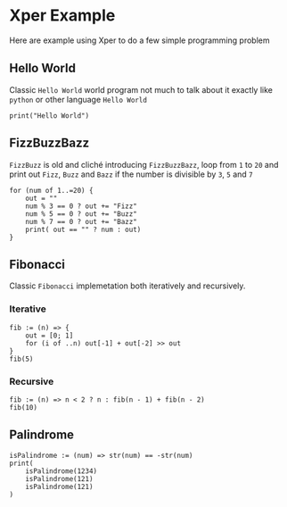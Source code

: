 # Xper Example

Here are example using Xper to do a few simple programming problem

## Hello World

Classic `Hello World` world program not much to talk about it exactly like `python` or other language `Hello World`

```
print("Hello World")
```

## FizzBuzzBazz

`FizzBuzz` is old and cliché introducing `FizzBuzzBazz`, loop from `1` to `20` and print out `Fizz`, `Buzz` and `Bazz` if the number is divisible by `3`, `5` and `7`

```
for (num of 1..=20) {
    out = ""
    num % 3 == 0 ? out += "Fizz"
    num % 5 == 0 ? out += "Buzz"
    num % 7 == 0 ? out += "Bazz"
    print( out == "" ? num : out)
}
```

## Fibonacci

Classic `Fibonacci` implemetation both iteratively and recursively.

### Iterative

```
fib := (n) => {
    out = [0; 1]
    for (i of ..n) out[-1] + out[-2] >> out
}
fib(5)
```

### Recursive

```
fib := (n) => n < 2 ? n : fib(n - 1) + fib(n - 2)
fib(10)
```

## Palindrome

```
isPalindrome := (num) => str(num) == -str(num)
print(
    isPalindrome(1234)
    isPalindrome(121)
    isPalindrome(121)
)
```
